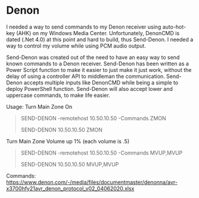 # Denon
I needed a way to send commands to my Denon receiver using auto-hot-key (AHK) on my Windows Media Center. Unfortunately, DenonCMD is dated (.Net 4.0) at this point and hard to build, thus Send-Denon. I needed a way to control my volume while using PCM audio output.


Send-Denon was created out of the need to have an easy way to send known commands to a Denon receiver. Send-Denon has been written as a Power Script function to make it easier to just make it just work, without the delay of using a controller API to middleman the communication. Send-Denon accepts multiple inputs like DenonCMD while being a simple to deploy PowerShell function. Send-Denon will also accept lower and uppercase commands, to make life easier.

Usage:
Turn Main Zone On
> SEND-DENON -remotehost 10.50.10.50 -Commands ZMON
> 
> SEND-DENON 10.50.10.50 ZMON 
> 
Turn Main Zone Volume up 1% (each volume is .5)
> SEND-DENON -remotehost 10.50.10.50 -Commands MVUP,MVUP 
> 
> SEND-DENON 10.50.10.50 MVUP,MVUP

Commands: https://www.denon.com/-/media/files/documentmaster/denonna/avr-x3700hfy21avr_denon_protocol_v02_04062020.xlsx
